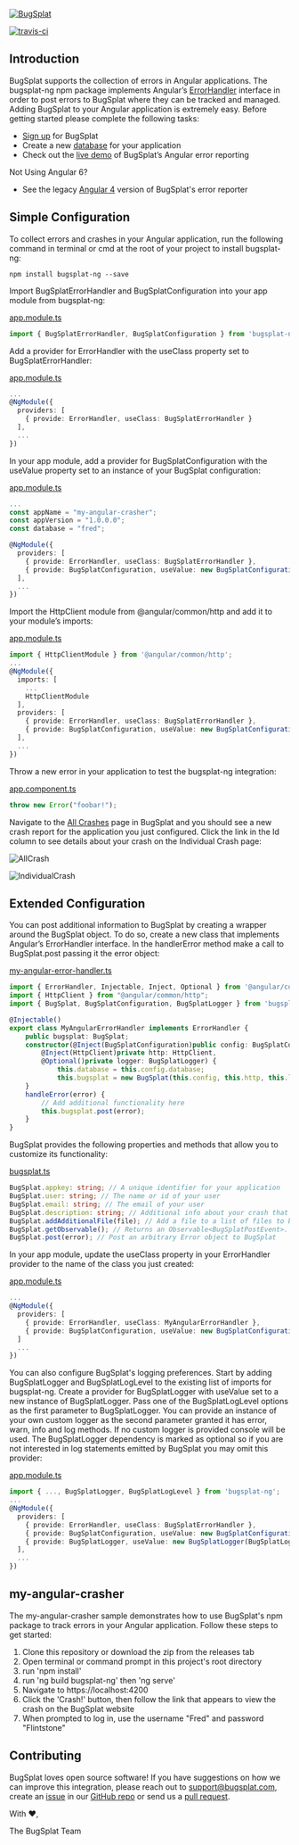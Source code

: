 [![BugSplat](https://s3.amazonaws.com/bugsplat-public/npm/header.png)](https://www.bugsplat.com)

[![travis-ci](https://travis-ci.org/Zoolouie/bugsplat-ng.svg?branch=master)](https://travis-ci.org/Zoolouie/bugsplat-ng)
## Introduction
BugSplat supports the collection of errors in Angular applications. The bugsplat-ng npm package implements Angular’s [ErrorHandler](https://angular.io/api/core/ErrorHandler) interface in order to post errors to BugSplat where they can be tracked and managed. Adding BugSplat to your Angular application is extremely easy. Before getting started please complete the following tasks:

* [Sign up](http://www.bugsplat.com/account-registration/) for BugSplat
* Create a new [database](https://www.bugsplat.com/databases/) for your application
* Check out the [live demo](http://newayz.net/my-angular-crasher/) of BugSplat’s Angular error reporting

Not Using Angular 6?
* See the legacy [Angular 4](https://github.com/BugSplat-Git/my-angular-4-crasher) version of BugSplat's error reporter

## Simple Configuration
To collect errors and crashes in your Angular application, run the following command in terminal or cmd at the root of your project to install bugsplat-ng:

```shell
npm install bugsplat-ng --save
```

Import BugSplatErrorHandler and BugSplatConfiguration into your app module from bugsplat-ng:

[app.module.ts](https://github.com/Zoolouie/bugsplat-ng/blob/master/src/app/app.module.ts)
```typescript
import { BugSplatErrorHandler, BugSplatConfiguration } from 'bugsplat-ng';
```

Add a provider for ErrorHandler with the useClass property set to BugSplatErrorHandler:

[app.module.ts](https://github.com/Zoolouie/bugsplat-ng/blob/master/src/app/app.module.ts)
```typescript
...
@NgModule({
  providers: [
    { provide: ErrorHandler, useClass: BugSplatErrorHandler }
  ],
  ...
})
```

In your app module, add a provider for BugSplatConfiguration with the useValue property set to an instance of your BugSplat configuration:

[app.module.ts](https://github.com/Zoolouie/bugsplat-ng/blob/master/src/app/app.module.ts)
```typescript
...
const appName = "my-angular-crasher";
const appVersion = "1.0.0.0";
const database = "fred";

@NgModule({
  providers: [
    { provide: ErrorHandler, useClass: BugSplatErrorHandler },
    { provide: BugSplatConfiguration, useValue: new BugSplatConfiguration(appName, appVersion, database) }
  ],
  ...
})
```

Import the HttpClient module from @angular/common/http and add it to your module’s imports:

[app.module.ts](https://github.com/BugSplat-Git/my-angular-crasher/blob/master/src/app/app.module.ts)
```typescript
import { HttpClientModule } from '@angular/common/http';
...
@NgModule({
  imports: [
    ...
    HttpClientModule
  ],
  providers: [
    { provide: ErrorHandler, useClass: BugSplatErrorHandler },
    { provide: BugSplatConfiguration, useValue: new BugSplatConfiguration(appName, appVersion, database) },
  ],
  ...
})
```

Throw a new error in your application to test the bugsplat-ng integration:

[app.component.ts](https://github.com/BugSplat-Git/my-angular-crasher/blob/master/src/app/app.component.ts)
```typescript
throw new Error("foobar!");
```

Navigate to the [All Crashes](http://www.bugsplat.com/allcrash/) page in BugSplat and you should see a new crash report for the application you just configured. Click the link in the Id column to see details about your crash on the Individual Crash page:

![AllCrash](https://s3.amazonaws.com/bugsplat-public/npm/allCrash.png)

![IndividualCrash](https://s3.amazonaws.com/bugsplat-public/npm/individualCrash.png)

## Extended Configuration
You can post additional information to BugSplat by creating a wrapper around the BugSplat object. To do so, create a new class that implements Angular’s ErrorHandler interface. In the handlerError method make a call to BugSplat.post passing it the error object:

[my-angular-error-handler.ts](https://github.com/bobbyg603/my-angular-crasher/blob/master/src/app/my-angular-error-handler.ts)
```typescript
import { ErrorHandler, Injectable, Inject, Optional } from '@angular/core';
import { HttpClient } from "@angular/common/http";
import { BugSplat, BugSplatConfiguration, BugSplatLogger } from 'bugsplat-ng';

@Injectable()
export class MyAngularErrorHandler implements ErrorHandler {
    public bugsplat: BugSplat;
    constructor(@Inject(BugSplatConfiguration)public config: BugSplatConfiguration,
        @Inject(HttpClient)private http: HttpClient,
        @Optional()private logger: BugSplatLogger) {
            this.database = this.config.database;
            this.bugsplat = new BugSplat(this.config, this.http, this.logger);
    }
    handleError(error) {
        // Add additional functionality here
        this.bugsplat.post(error);
    }
}
```

BugSplat provides the following properties and methods that allow you to customize its functionality:

[bugsplat.ts](https://github.com/BugSplat-Git/bugsplat-ng/blob/master/src/bugsplat.ts)
```typescript
BugSplat.appkey: string; // A unique identifier for your application
BugSplat.user: string; // The name or id of your user
BugSplat.email: string; // The email of your user 
BugSplat.description: string; // Additional info about your crash that gets reset after every post
BugSplat.addAdditionalFile(file); // Add a file to a list of files to be uploaded at post time (total upload limit 2MB)
BugSplat.getObservable(); // Returns an Observable<BugSplatPostEvent>. Subscribing to this method will allow you to hook into the results of BugSplatPost events in your components. Make sure to unsubscribe in ngOnDestroy.
BugSplat.post(error); // Post an arbitrary Error object to BugSplat
```

In your app module, update the useClass property in your ErrorHandler provider to the name of the class you just created:

[app.module.ts](https://github.com/BugSplat-Git/my-angular-crasher/blob/master/src/app/app.module.ts)
```typescript
...
@NgModule({
  providers: [
    { provide: ErrorHandler, useClass: MyAngularErrorHandler },
    { provide: BugSplatConfiguration, useValue: new BugSplatConfiguration(appName, appVersion, database) },
  ]
  ...
})
```

You can also configure BugSplat's logging preferences. Start by adding BugSplatLogger and BugSplatLogLevel to the existing list of imports for bugsplat-ng. Create a provider for BugSplatLogger with useValue set to a new instance of BugSplatLogger. Pass one of the BugSplatLogLevel options as the first parameter to BugSplatLogger. You can provide an instance of your own custom logger as the second parameter granted it has error, warn, info and log methods. If no custom logger is provided console will be used. The BugSplatLogger dependency is marked as optional so if you are not interested in log statements emitted by BugSplat you may omit this provider:

[app.module.ts](https://github.com/BugSplat-Git/my-angular-crasher/blob/master/src/app/app.module.ts)
```typescript
import { ..., BugSplatLogger, BugSplatLogLevel } from 'bugsplat-ng';
...
@NgModule({
  providers: [
    { provide: ErrorHandler, useClass: BugSplatErrorHandler },
    { provide: BugSplatConfiguration, useValue: new BugSplatConfiguration(appName, appVersion, database) },
    { provide: BugSplatLogger, useValue: new BugSplatLogger(BugSplatLogLevel.Log) }
  ],
  ...
})
```

## my-angular-crasher

The my-angular-crasher sample demonstrates how to use BugSplat's npm package to track errors in your Angular application. Follow these steps to get started:

1. Clone this repository or download the zip from the releases tab
2. Open terminal or command prompt in this project's root directory
3. run 'npm install'
4. run 'ng build bugsplat-ng' then 'ng serve'
5. Navigate to https://localhost:4200
6. Click the 'Crash!' button, then follow the link that appears to view the crash on the BugSplat website
7. When prompted to log in, use the username "Fred" and password "Flintstone"


## Contributing
BugSplat loves open source software! If you have suggestions on how we can improve this integration, please reach out to support@bugsplat.com, create an [issue](https://github.com/BugSplat-Git/bugsplat-ng/issues) in our [GitHub repo](https://github.com/BugSplat-Git/bugsplat-ng) or send us a [pull request](https://github.com/BugSplat-Git/bugsplat-ng/pulls). 

With :heart:,

The BugSplat Team
